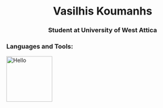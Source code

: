 <h1 align="center">Vasilhis Koumanhs</h1>
<h3 align="center">Student at University of West Attica</h3>

<h3 align="left">Languages and Tools:</h3>
<p align="left"> <a target="_blank" rel="noreferrer"> <img src="[https://www.pikpng.com/pngl/m/181-1812920_hhhhhhhhhhhhhhh-tri-force-heroes-emoticons-icons-for-zelda.png](https://p7.hiclipart.com/preview/465/166/426/the-legend-of-zelda-tri-force-heroes-the-legend-of-zelda-a-link-between-worlds-the-legend-of-zelda-the-wind-waker-triforce-others.jpg)" alt="Hello" width="120" height="120"/> </a> </p>

